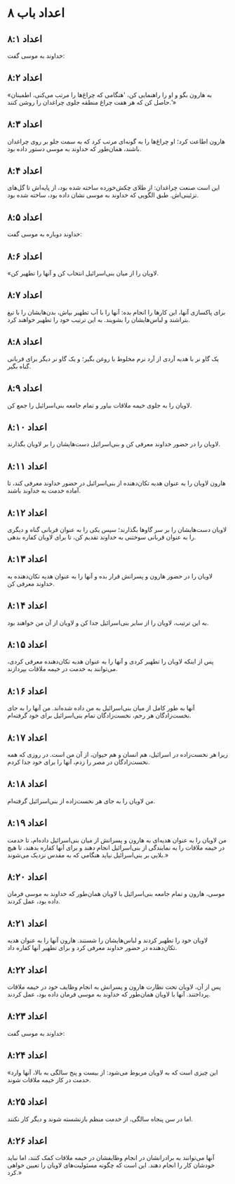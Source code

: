 # اعداد باب ۸

## اعداد ۸:۱
خداوند به موسی گفت:

## اعداد ۸:۲
«به هارون بگو و او را راهنمایی کن، 'هنگامی که چراغ‌ها را مرتب می‌کنی، اطمینان حاصل کن که هر هفت چراغ منطقه جلوی چراغدان را روشن کنند.'»

## اعداد ۸:۳
هارون اطاعت کرد؛ او چراغ‌ها را به گونه‌ای مرتب کرد که به سمت جلو بر روی چراغدان باشند، همان‌طور که خداوند به موسی دستور داده بود.

## اعداد ۸:۴
این است صنعت چراغدان: از طلای چکش‌خورده ساخته شده بود، از پایه‌اش تا گل‌های تزئینی‌اش. طبق الگویی که خداوند به موسی نشان داده بود، ساخته شده بود.

## اعداد ۸:۵
خداوند دوباره به موسی گفت:

## اعداد ۸:۶
«لاویان را از میان بنی‌اسرائیل انتخاب کن و آنها را تطهیر کن.

## اعداد ۸:۷
برای پاکسازی آنها، این کارها را انجام بده: آنها را با آب تطهیر بپاش، بدن‌هایشان را با تیغ بتراشند و لباس‌هایشان را بشویند. به این ترتیب خود را تطهیر خواهند کرد.

## اعداد ۸:۸
یک گاو نر با هدیه آردی از آرد نرم مخلوط با روغن بگیر؛ و یک گاو نر دیگر برای قربانی گناه بگیر.

## اعداد ۸:۹
لاویان را به جلوی خیمه ملاقات بیاور و تمام جامعه بنی‌اسرائیل را جمع کن.

## اعداد ۸:۱۰
لاویان را در حضور خداوند معرفی کن و بنی‌اسرائیل دست‌هایشان را بر لاویان بگذارند.

## اعداد ۸:۱۱
هارون لاویان را به عنوان هدیه تکان‌دهنده از بنی‌اسرائیل در حضور خداوند معرفی کند، تا آماده خدمت به خداوند باشند.

## اعداد ۸:۱۲
لاویان دست‌هایشان را بر سر گاوها بگذارند؛ سپس یکی را به عنوان قربانی گناه و دیگری را به عنوان قربانی سوختنی به خداوند تقدیم کن، تا برای لاویان کفاره بدهی.

## اعداد ۸:۱۳
لاویان را در حضور هارون و پسرانش قرار بده و آنها را به عنوان هدیه تکان‌دهنده به خداوند معرفی کن.

## اعداد ۸:۱۴
به این ترتیب، لاویان را از سایر بنی‌اسرائیل جدا کن و لاویان از آن من خواهند بود.

## اعداد ۸:۱۵
پس از اینکه لاویان را تطهیر کردی و آنها را به عنوان هدیه تکان‌دهنده معرفی کردی، می‌توانند به خدمت در خیمه ملاقات بپردازند.

## اعداد ۸:۱۶
آنها به طور کامل از میان بنی‌اسرائیل به من داده شده‌اند. من آنها را به جای نخست‌زادگان هر رحم، نخست‌زادگان تمام بنی‌اسرائیل برای خود گرفته‌ام.

## اعداد ۸:۱۷
زیرا هر نخست‌زاده در اسرائیل، هم انسان و هم حیوان، از آن من است. در روزی که همه نخست‌زادگان در مصر را زدم، آنها را برای خود جدا کردم.

## اعداد ۸:۱۸
من لاویان را به جای هر نخست‌زاده از بنی‌اسرائیل گرفته‌ام.

## اعداد ۸:۱۹
من لاویان را به عنوان هدیه‌ای به هارون و پسرانش از میان بنی‌اسرائیل داده‌ام، تا خدمت در خیمه ملاقات را به نمایندگی از بنی‌اسرائیل انجام دهند و برای آنها کفاره بدهند، تا هیچ بلایی بر بنی‌اسرائیل نیاید هنگامی که به مقدس نزدیک می‌شوند.»

## اعداد ۸:۲۰
موسی، هارون و تمام جامعه بنی‌اسرائیل با لاویان همان‌طور که خداوند به موسی فرمان داده بود، عمل کردند.

## اعداد ۸:۲۱
لاویان خود را تطهیر کردند و لباس‌هایشان را شستند. هارون آنها را به عنوان هدیه تکان‌دهنده در حضور خداوند معرفی کرد و برای تطهیر آنها کفاره داد.

## اعداد ۸:۲۲
پس از آن، لاویان تحت نظارت هارون و پسرانش به انجام وظایف خود در خیمه ملاقات پرداختند. آنها با لاویان همان‌طور که خداوند به موسی فرمان داده بود، عمل کردند.

## اعداد ۸:۲۳
خداوند به موسی گفت:

## اعداد ۸:۲۴
«این چیزی است که به لاویان مربوط می‌شود: از بیست و پنج سالگی به بالا، آنها وارد خدمت در کار خیمه ملاقات شوند.

## اعداد ۸:۲۵
اما در سن پنجاه سالگی، از خدمت منظم بازنشسته شوند و دیگر کار نکنند.

## اعداد ۸:۲۶
آنها می‌توانند به برادرانشان در انجام وظایفشان در خیمه ملاقات کمک کنند، اما نباید خودشان کار را انجام دهند. این است که چگونه مسئولیت‌های لاویان را تعیین خواهی کرد.»
